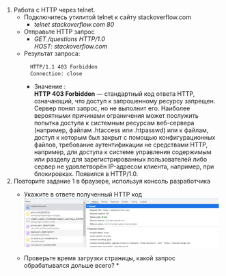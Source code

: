 1. Работа c HTTP через telnet.
    * Подключитесь утилитой telnet к сайту stackoverflow.com
        * *telnet stackoverflow.com 80*
    * Отправьте HTTP запрос
        * *GET /questions HTTP/1.0*  
          *HOST: stackoverflow.com*
    * Результат запроса:
      ``` 
        HTTP/1.1 403 Forbidden
        Connection: close
      ```
      * Значение :  
      **HTTP 403 Forbidden** — стандартный код ответа HTTP, означающий, что доступ к запрошенному ресурсу запрещен. Сервер понял запрос, но не выполнит его. Наиболее вероятными причинами ограничения может послужить попытка доступа к системным ресурсам веб-сервера (например, файлам .htaccess или .htpasswd) или к файлам, доступ к которым был закрыт с помощью конфигурационных файлов, требование аутентификации не средствами HTTP, например, для доступа к системе управления содержимым или разделу для зарегистрированных пользователей либо сервер не удовлетворён IP-адресом клиента, например, при блокировках. Появился в HTTP/1.0.
1. Повторите задание 1 в браузере, используя консоль разработчика
     * Укажите в ответе полученный HTTP код  
       ![Значение](Home_Work_(3.6)\pics\header.jpg)

    * Проверьте время загрузки страницы, какой запрос обрабатывался дольше всего?
        * 